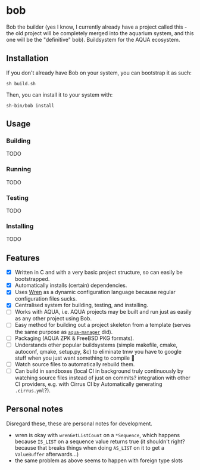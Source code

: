 # bob

Bob the builder (yes I know, I currently already have a project called this - the old project will be completely merged into the aquarium system, and this one will be the "definitive" bob).
Buildsystem for the AQUA ecosystem.

## Installation

If you don't already have Bob on your system, you can bootstrap it as such:

```console
sh build.sh
```

Then, you can install it to your system with:

```console
sh-bin/bob install
```

## Usage

### Building

TODO

### Running

TODO

### Testing

TODO

### Installing

TODO

## Features

- [x] Written in C and with a very basic project structure, so can easily be bootstrapped.
- [x] Automatically installs (certain) dependencies.
- [x] Uses [Wren](https://wren.io/) as a dynamic configuration language because regular configuration files sucks.
- [x] Centralised system for building, testing, and installing.
- [ ] Works with AQUA, i.e. AQUA projects may be built and run just as easily as any other project using Bob.
- [ ] Easy method for building out a project skeleton from a template (serves the same purpose as [`aqua-manager`](https://github.com/inobulles/aqua-manager) did).
- [ ] Packaging (AQUA ZPK & FreeBSD PKG formats).
- [ ] Understands other popular buildsystems (simple makefile, cmake, autoconf, qmake, setup.py, &c) to eliminate tmw you have to google stuff when you just want something to compile 🤪
- [ ] Watch source files to automatically rebuild them.
- [ ] Can build in sandboxes (local CI in background truly continuously by watching source files instead of just on commits? integration with other CI providers, e.g. with Cirrus CI by Automatically generating `.cirrus.yml`?).

## Personal notes

Disregard these, these are personal notes for development.

- wren is okay with `wrenGetListCount` on a `*Sequence`, which happens because `IS_LIST` on a sequence value returns true (it shouldn't right? because that breaks things when doing `AS_LIST` on it to get a `ValueBuffer` afterwards...)
- the same problem as above seems to happen with foreign type slots
